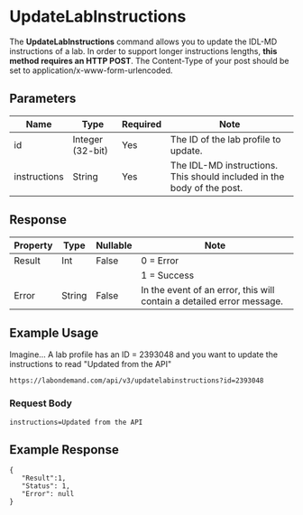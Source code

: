 # UpdateLabInstructions

The **UpdateLabInstructions** command allows you to update the IDL-MD instructions of a lab. In order to support longer instructions lengths, **this method requires an HTTP POST**. The Content-Type of your post should be set to application/x-www-form-urlencoded.

## Parameters
|Name|Type|Required|Note|
|--- |--- |--- |--- |
|id|Integer (32-bit)|Yes|The ID of the lab profile to update.|
|instructions|String|Yes|The IDL-MD instructions. This should included in the body of the post.|

## Response
|Property|Type|Nullable|Note|
|--- |--- |--- |--- |
|Result|Int|False|0 = Error
||||1 = Success|
|Error|String|False|In the event of an error, this will contain a detailed error message.|


## Example Usage
Imagine…  A lab profile has an ID = 2393048 and you want to update the instructions to read "Updated from the API"

```
https://labondemand.com/api/v3/updatelabinstructions?id=2393048
```

### Request Body
```
instructions=Updated from the API
```

## Example Response
```
{
   "Result":1,
   "Status": 1,
   "Error": null
}
```
